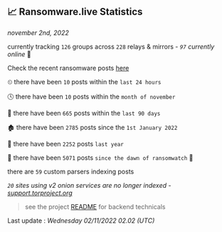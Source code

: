 
## 📈 Ransomware.live Statistics
_november 2nd, 2022_

currently tracking `126` groups across `228` relays & mirrors - _`97` currently online_ 📡

Check the recent ransomware posts [here](https://www.ransomware.live/#/recentposts)


⏲ there have been `10` posts within the `last 24 hours`

🕓 there have been `10` posts within the `month of november`

📅 there have been `665` posts within the `last 90 days`

🏚 there have been `2785` posts since the `1st January 2022`

🚀 there have been `2252` posts `last year`

🦕 there have been `5071` posts `since the dawn of ransomwatch` 🐣

there are `59` custom parsers indexing posts

_`20` sites using v2 onion services are no longer indexed - [support.torproject.org](https://support.torproject.org/onionservices/v2-deprecation/)_

> see the project [README](https://github.com/jmousqueton/ransomwatch#readme) for backend technicals



Last update : _Wednesday 02/11/2022 02.02 (UTC)_

